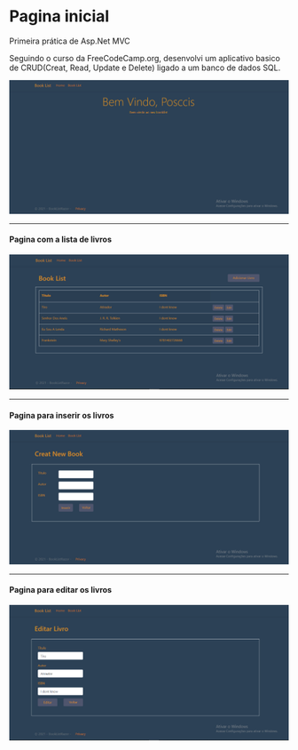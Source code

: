 <h1>Pagina inicial</h1>

<p>Primeira prática de Asp.Net MVC</p>

<p>Seguindo o curso da FreeCodeCamp.org, desenvolvi um aplicativo basico de CRUD(Creat, Read, Update e Delete) ligado a um banco de dados SQL.</p>



<img src="/BookListRazor/home.png">

<hr>

<h4>Pagina com a lista de livros</h3>

<img src="/BookListRazor/Pagina_booklist.png">

<hr>

<h4>Pagina para inserir os livros</h3>

<img src="/BookListRazor/Pagina_Inserir.png">

<hr>

<h4>Pagina para editar os livros</h3>
<img src="/BookListRazor/Pagina_Edit.png">



